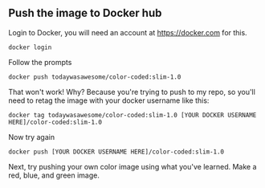 ## Push the image to Docker hub

Login to Docker, you will need an account at https://docker.com for this.

`docker login`

Follow the prompts

`docker push todaywasawesome/color-coded:slim-1.0`

That won't work! Why? Because you're trying to push to my repo, so you'll need to retag the image with your docker username like this:

`docker tag todaywasawesome/color-coded:slim-1.0 [YOUR DOCKER USERNAME HERE]/color-coded:slim-1.0`

Now try again

`docker push [YOUR DOCKER USERNAME HERE]/color-coded:slim-1.0`

Next, try pushing your own color image using what you've learned. Make a red, blue, and green image. 